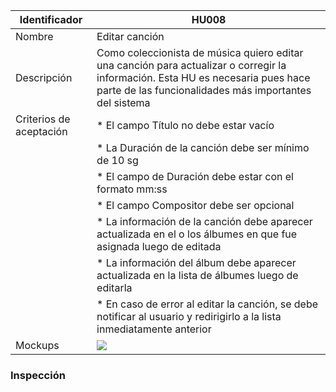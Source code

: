 | Identificador           | HU008                   | 
|-------------------------|------------------------------| 
| Nombre                  | Editar canción | 
| Descripción             | Como coleccionista de música quiero editar una canción para actualizar o corregir la información. Esta HU es necesaria pues hace parte de las funcionalidades más importantes del sistema | 
| Criterios de aceptación | * El campo Título no debe estar vacío |
| | * La Duración de la canción debe ser mínimo de 10 sg |
| | * El campo de Duración debe estar con el formato mm:ss |
| | * El campo Compositor debe ser opcional |
| | * La información de la canción debe aparecer actualizada en el o los álbumes en que fue asignada luego de editada |
| | * La información del álbum debe aparecer actualizada en la lista de álbumes luego de editarla | 
| | * En caso de error al editar la canción, se debe notificar al usuario y redirigirlo a la lista inmediatamente anterior | 
| Mockups                 | ![](https://github.com/MISW-4101-Practicas/TutorialCanciones/wiki/mockups/editar_cancion.png)                 | 

### Inspección
